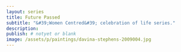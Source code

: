 ```yaml
---
layout: series
title: Future Passed
subtitle: "&#39;Women Centred&#39; celebration of life series."
description:
publish: # notyet or blank
image: /assets/p/paintings/davina-stephens-2009004.jpg
---
```

